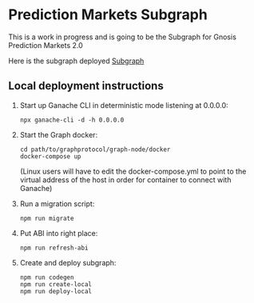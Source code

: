 # Prediction Markets Subgraph
This is a work in progress and is going to be the Subgraph for Gnosis Prediction Markets 2.0 


Here is the subgraph deployed
[Subgraph](https://thegraph.com/explorer/subgraph/infinitestyles/pm)

## Local deployment instructions

1.  Start up Ganache CLI in deterministic mode listening at 0.0.0.0:

        npx ganache-cli -d -h 0.0.0.0

2.  Start the Graph docker:

        cd path/to/graphprotocol/graph-node/docker
        docker-compose up

    (Linux users will have to edit the docker-compose.yml to point to the virtual address of the host in order for container to connect with Ganache)

3.  Run a migration script:

        npm run migrate

4.  Put ABI into right place:

        npm run refresh-abi

5.  Create and deploy subgraph:

        npm run codegen
        npm run create-local
        npm run deploy-local
